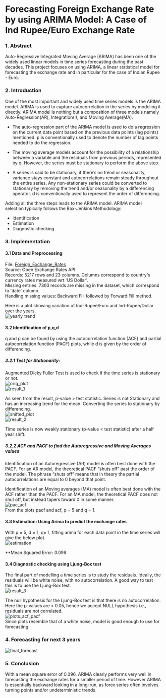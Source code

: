 # Forecasting Foreign Exchange Rate by using ARIMA Model: A Case of Ind Rupee/Euro Exchange Rate

### 1. Abstract
Auto-Regressive Integrated Moving Average (ARIMA) has been one of the widely used linear models in time series forecasting during the past decades. This project focuses on using ARIMA, a linear statistical model for forecasting the exchange rate and in particular for the case of Indian Rupee - Euro.

### 2. Introduction
One of the most important and widely used time series models is the ARIMA model. ARIMA is used to capture autocorrelation in the series by modeling it directly. ARIMA model is nothing but a composition of three models namely Auto-Regression(AR), Integration(I), and Moving Average(MA).  
  
- The auto-regression part of the ARIMA model is used to do a regression on the current data point based on the previous data points (lag points) mentioned. p is conventionally used to denote the number of lag points needed to do the regression.  
  
- The moving average models account for the possibility of a relationship between a variable and the residuals from previous periods, represented by q. However, the series must be stationary to perform the above step.  
  
- A series is said to be stationary, if there’s no trend or seasonality, variance stays constant and autocorrelations remain steady throughout the entire series. Any non-stationary series could be converted to stationary by removing the trend and/or seasonality by a differencing operator. d is conventionally used to represent the order of differencing.  
  
Adding all the three steps leads to the ARIMA model. ARIMA model selection typically follows the Box-Jenkins Methodology:  
- Identification   
- Estimation    
- Diagnostic checking   
  
### 3. Implementation  
#### 3.1 Data and Preprocessing  
File: [Foreign_Exchange_Rates](Foreign_Exchange_Rates.xlsx)  
Source: Open Exchange Rates API  
Records: 5217 rows and 23 columns. Columns correspond to country's currency rates measured wrt 'US Dollar'.   
Missing entries: 7303 records are missing in the dataset, which correspond to 'date' column.   
Handling missing values: Backward Fill followed by Forward Fill method.   
  
Here is a plot showing variation of Ind-Rupee/Euro and Ind-Rupee/Dollar over the years.  
![yearly_trend](readme_resources/yearly_trend.png)  
  
#### 3.2 Identification of p,q,d
q and p can be found by using the autocorrelation function (ACF) and partial autocorrelation function (PACF) plots, while d is given by the order of differencing.
  
##### 3.2.1 Test for Stationarity:
Augmented Dicky Fuller Test is used to check if the time series is stationary or not.  
![orig_plot](readme_resources/stationarity_check_1.png)  
![result_1](readme_resources/stationarity_check1_results.png)  
  
As seen from the result, p-value > test statistic. Series is not Stationary and has an increasing trend for the mean. Converting the series to stationary by differencing.  
![shifted_plot](readme_resources/weakly_stationary.png)  
![result_2](readme_resources/stationarity_check2_results.png)
  
Time series is now weakly stationary (p-value < test statistic) after a half year shift.

##### 3.2.2 ACF and PACF to find the Autoregressive and Moving Averages values 
Identification of an Autoregressive (AR) model is often best done with the PACF. For an AR model, the theoretical PACF “shuts off” past the order of the model. The phrase “shuts off” means that in theory the partial autocorrelations are equal to 0 beyond that point.  
  
Identification of an Moving averages (MA) model is often best done with the ACF rather than the PACF. For an MA model, the theoretical PACF does not shut off, but instead tapers toward 0 in some manner.  
![pac_acf](readme_resources/ac_pac.png)  
From the plots pacf and acf, p = 5 and q = 1. 
  
#### 3.3 Estimation: Using Arima to predict the exchange rates
With p = 5, d = 1, q= 1, fitting arima for each data point in the time series will give the below plot.   
![estimation](readme_resources/arima_predictions.png)  
  
**Mean Squared Error: 0.096  

#### 3.4 Diagnostic checking using Ljung-Box test
The final part of modelling a time series is to study the residuals. Ideally, the residuals will be white noise, with no autocorrelation. A good way to test this is to use the Ljung-Box test.   
![result_3](readme_resources/ljung_box_results.png)  
  
The null hypothesis for the Ljung-Box test is that there is no autocorrelation. Here the p-values are > 0.05, hence we accept NULL hypothesis i.e., residuals are not correlated.   
![plots_acf_pacf](readme_resources/ljung_box.png)  
Since plots resemble that of a white noise, model is good enough to use for forecasting.  

### 4. Forecasting for next 3 years
![final_forecast](readme_resources/forecasting.png)

### 5. Conclusion
With a mean square error of 0.096, ARIMA clearly performs very well in forecasting the exchange rates for a smaller period of time. However ARIMA is essentially backward looking in a long-run, as forex series often involves turning points and/or undeterministic trends.
